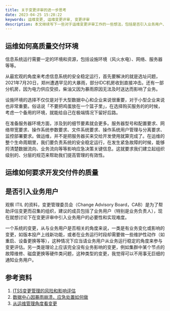 ```yaml
---
title: 关于变更评审的进一步思考
date: 2023-04-25 15:28:22
keywords: 运维变更, 运维变更评审, 变更评审
description: 本文继续写下一些对于运维变更评审工作的一些想法，包括是否引入业务用户、评审的分类要点、评审的形式等等，欢迎同行参与讨论。
---
```


## 运维如何高质量交付环境

信息系统运行需要一定的环境和资源，包括设施环境（风火水电）、网络、服务器等等。

从最宏观的角度来考虑信息系统的安全稳定运行，首先要解决的就是选址问题，2021年7月20日，郑州遭遇罕见的大暴雨，部分IDC机房收到直接冲击。还有一部分机房，因为电力供应受损，柴油又因为暴雨原因无法及时送达而影响了业务。

设施环境的选择不仅仅是对于大型数据中心和企业来说很重要，对于小型企业来说也非常重要。俗话说「不要把鸡蛋放在一个篮子里」，在选择购买服务的的时候，考虑一个备用的环境，就能给自己在极端情况下留好后路。

在准备服务器环境方面，涉及到的细节要素就会更多。服务器型号和配置要求、网络带宽要求、操作系统参数要求、文件系统要求、操作系统用户管理与分离要求、监控部署要求。做运维，并不是把服务器买来交给开发使用就算完成了。在运维的整个生命周期里，我们要负责系统的安全稳定运行，在发生紧急故障的时候，能够捋清楚数据流向、业务流向等等影响应急决策关键信息。这就要求我们建立起组织级别的、分层的规范来帮助我们提高管理的有效性。

## 运维如何要求开发交付件的质量



## 是否引入业务用户

观察 ITIL 的资料，变更管理委员会（Change Advisory Board，CAB）是为了帮助评估变更而召集的组织，建议的成员包括了业务用户（特别是业务负责人），现在就想讨论下在变更评审中引入业务用户的必要性和实现难度。

一个系统的变更，从与业务用户是否相关的角度来说，一类是有业务变化或影响的变更，如版本投产上线新功能，或者在业务运行时段却需要做一些维护性动作（如重启、设备更换等等），这种情况下应当请业务用户从业务运行稳定的角度来参与变更评估。另一类是理论上应该完全没有业务影响的变更，例如集群中某个节点的故障维修、磁盘更换等硬件类问题，这种类型的变更，我觉得可以不用事无巨细的通知业务用户。



## 参考资料

1. [ITSS变更管理的风险和影响评估](https://www.itilxf.com/thread-52356-1-1.html)
2. [数据中心因暴雨崩溃，应急处置如何做](https://baijiahao.baidu.com/s?id=1705983883408379028&wfr=spider&for=pc)
3. [从运维管理角度看变更](https://cloud.tencent.com/developer/article/1896279)
